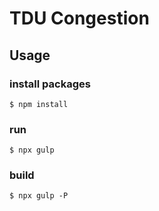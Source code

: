# TDU Congestion

## Usage

### install packages
```
$ npm install
```

### run

```
$ npx gulp
```

### build

```
$ npx gulp -P
```